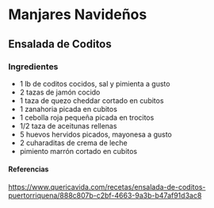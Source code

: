 # Manjares Navideños
## Ensalada de Coditos
### Ingredientes
- 1 lb de coditos cocidos, sal y pimienta a gusto
- 2 tazas de jamón cocido
- 1 taza de quezo cheddar cortado en cubitos
- 1 zanahoria picada en cubitos
- 1 cebolla roja pequeña picada en trocitos
- 1/2 taza de aceitunas rellenas
- 5 huevos hervidos picados, mayonesa a gusto
- 2 cuharaditas de crema de leche
- pimiento marrón cortado en cubitos
#### Referencias
https://www.quericavida.com/recetas/ensalada-de-coditos-puertorriquena/888c807b-c2bf-4663-9a3b-b47af91d3ac8
